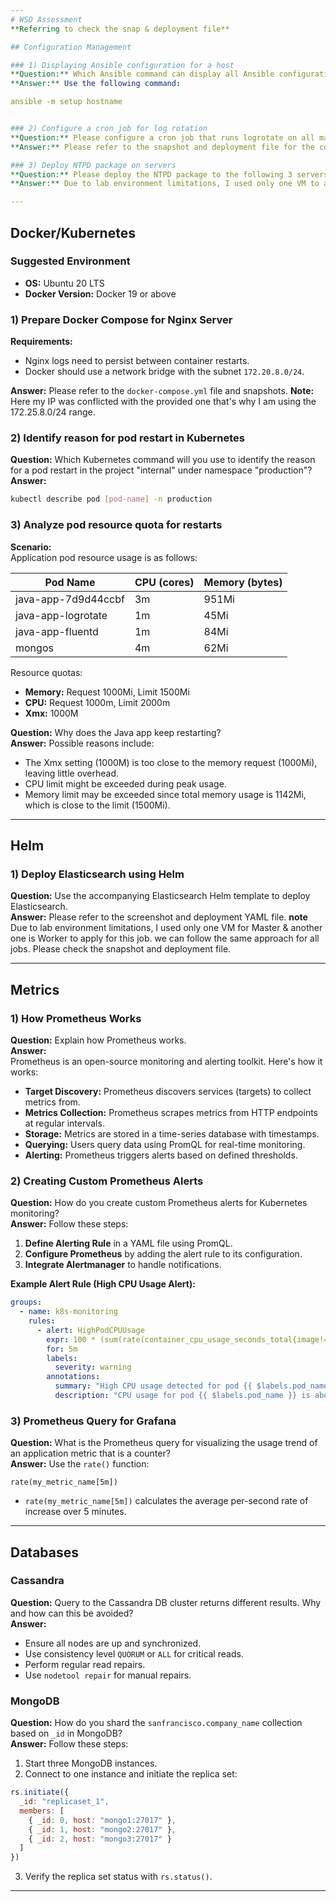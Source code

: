 ```yaml
---
# WSD Assessment
**Referring to check the snap & deployment file**

## Configuration Management

### 1) Displaying Ansible configuration for a host
**Question:** Which Ansible command can display all Ansible configuration for a host?  
**Answer:** Use the following command:

ansible -m setup hostname


### 2) Configure a cron job for log rotation
**Question:** Please configure a cron job that runs logrotate on all machines every 10 minutes between 2h - 4h.  
**Answer:** Please refer to the snapshot and deployment file for the configuration.

### 3) Deploy NTPD package on servers
**Question:** Please deploy the NTPD package to the following 3 servers.  
**Answer:** Due to lab environment limitations, I used only one VM to apply this job. You can follow the same approach for all jobs. Please check the snapshot and deployment file.

---
```


## Docker/Kubernetes

### Suggested Environment
- **OS:** Ubuntu 20 LTS
- **Docker Version:** Docker 19 or above

### 1) Prepare Docker Compose for Nginx Server
**Requirements:**
- Nginx logs need to persist between container restarts.
- Docker should use a network bridge with the subnet `172.20.8.0/24`.

**Answer:** Please refer to the `docker-compose.yml` file and snapshots.
**Note:** Here my IP was conflicted with the provided one that's why I am using the 172.25.8.0/24 range.

### 2) Identify reason for pod restart in Kubernetes
**Question:** Which Kubernetes command will you use to identify the reason for a pod restart in the project "internal" under namespace "production"?  
**Answer:** 
```bash
kubectl describe pod [pod-name] -n production
```

### 3) Analyze pod resource quota for restarts
**Scenario:**  
Application pod resource usage is as follows:

| Pod Name               | CPU (cores) | Memory (bytes) |
|------------------------|-------------|----------------|
| java-app-7d9d44ccbf    | 3m          | 951Mi          |
| java-app-logrotate     | 1m          | 45Mi           |
| java-app-fluentd       | 1m          | 84Mi           |
| mongos                 | 4m          | 62Mi           |

Resource quotas:
- **Memory:** Request 1000Mi, Limit 1500Mi
- **CPU:** Request 1000m, Limit 2000m
- **Xmx:** 1000M

**Question:** Why does the Java app keep restarting?  
**Answer:** Possible reasons include:
- The Xmx setting (1000M) is too close to the memory request (1000Mi), leaving little overhead.
- CPU limit might be exceeded during peak usage.
- Memory limit may be exceeded since total memory usage is 1142Mi, which is close to the limit (1500Mi).

---

## Helm

### 1) Deploy Elasticsearch using Helm
**Question:** Use the accompanying Elasticsearch Helm template to deploy Elasticsearch.  
**Answer:** Please refer to the screenshot and deployment YAML file. 
**note** Due to lab environment limitations, I used only one VM for Master & another one is Worker to apply for this job. we can follow the same approach for all jobs. Please check the snapshot and deployment file.

---

## Metrics

### 1) How Prometheus Works
**Question:** Explain how Prometheus works.  
**Answer:**  
Prometheus is an open-source monitoring and alerting toolkit. Here's how it works:
- **Target Discovery:** Prometheus discovers services (targets) to collect metrics from.
- **Metrics Collection:** Prometheus scrapes metrics from HTTP endpoints at regular intervals.
- **Storage:** Metrics are stored in a time-series database with timestamps.
- **Querying:** Users query data using PromQL for real-time monitoring.
- **Alerting:** Prometheus triggers alerts based on defined thresholds.

### 2) Creating Custom Prometheus Alerts
**Question:** How do you create custom Prometheus alerts for Kubernetes monitoring?  
**Answer:** Follow these steps:
1. **Define Alerting Rule** in a YAML file using PromQL.
2. **Configure Prometheus** by adding the alert rule to its configuration.
3. **Integrate Alertmanager** to handle notifications.

**Example Alert Rule (High CPU Usage Alert):**
```yaml
groups:
  - name: k8s-monitoring
    rules:
      - alert: HighPodCPUUsage
        expr: 100 * (sum(rate(container_cpu_usage_seconds_total{image!=""}[5m])) BY (pod_name)) / sum(kube_pod_container_resource_requests_cpu_cores) BY (pod_name) > 80
        for: 5m
        labels:
          severity: warning
        annotations:
          summary: "High CPU usage detected for pod {{ $labels.pod_name }}"
          description: "CPU usage for pod {{ $labels.pod_name }} is above 80% for more than 5 minutes."
```

### 3) Prometheus Query for Grafana
**Question:** What is the Prometheus query for visualizing the usage trend of an application metric that is a counter?  
**Answer:** Use the `rate()` function:
```promql
rate(my_metric_name[5m])
```
- `rate(my_metric_name[5m])` calculates the average per-second rate of increase over 5 minutes.

---

## Databases

### Cassandra
**Question:** Query to the Cassandra DB cluster returns different results. Why and how can this be avoided?  
**Answer:**
- Ensure all nodes are up and synchronized.
- Use consistency level `QUORUM` or `ALL` for critical reads.
- Perform regular read repairs.
- Use `nodetool repair` for manual repairs.

### MongoDB
**Question:** How do you shard the `sanfrancisco.company_name` collection based on `_id` in MongoDB?  
**Answer:** Follow these steps:
1. Start three MongoDB instances.
2. Connect to one instance and initiate the replica set:
```js
rs.initiate({
  _id: "replicaset_1",
  members: [
    { _id: 0, host: "mongo1:27017" },
    { _id: 1, host: "mongo2:27017" },
    { _id: 2, host: "mongo3:27017" }
  ]
})
```
3. Verify the replica set status with `rs.status()`.

---
